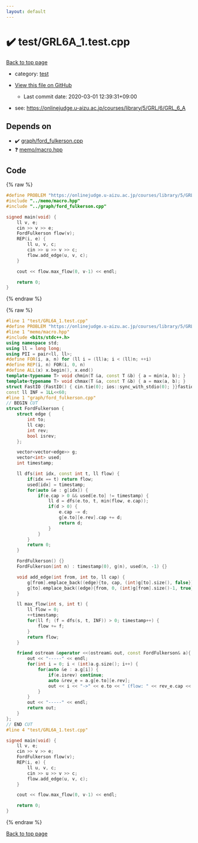 ```yaml
---
layout: default
---
```


<!-- mathjax config similar to math.stackexchange -->
<script type="text/javascript" async
  src="https://cdnjs.cloudflare.com/ajax/libs/mathjax/2.7.5/MathJax.js?config=TeX-MML-AM_CHTML">
</script>
<script type="text/x-mathjax-config">
  MathJax.Hub.Config({
    TeX: { equationNumbers: { autoNumber: "AMS" }},
    tex2jax: {
      inlineMath: [ ['$','$'] ],
      processEscapes: true
    },
    "HTML-CSS": { matchFontHeight: false },
    displayAlign: "left",
    displayIndent: "2em"
  });
</script>

<script type="text/javascript" src="https://cdnjs.cloudflare.com/ajax/libs/jquery/3.4.1/jquery.min.js"></script>
<script src="https://cdn.jsdelivr.net/npm/jquery-balloon-js@1.1.2/jquery.balloon.min.js" integrity="sha256-ZEYs9VrgAeNuPvs15E39OsyOJaIkXEEt10fzxJ20+2I=" crossorigin="anonymous"></script>
<script type="text/javascript" src="../../assets/js/copy-button.js"></script>
<link rel="stylesheet" href="../../assets/css/copy-button.css" />


# :heavy_check_mark: test/GRL6A_1.test.cpp

<a href="../../index.html">Back to top page</a>

* category: <a href="../../index.html#098f6bcd4621d373cade4e832627b4f6">test</a>
* <a href="{{ site.github.repository_url }}/blob/master/test/GRL6A_1.test.cpp">View this file on GitHub</a>
    - Last commit date: 2020-03-01 12:39:31+09:00


* see: <a href="https://onlinejudge.u-aizu.ac.jp/courses/library/5/GRL/6/GRL_6_A">https://onlinejudge.u-aizu.ac.jp/courses/library/5/GRL/6/GRL_6_A</a>


## Depends on

* :heavy_check_mark: <a href="../../library/graph/ford_fulkerson.cpp.html">graph/ford_fulkerson.cpp</a>
* :question: <a href="../../library/memo/macro.hpp.html">memo/macro.hpp</a>


## Code

<a id="unbundled"></a>
{% raw %}
```cpp
#define PROBLEM "https://onlinejudge.u-aizu.ac.jp/courses/library/5/GRL/6/GRL_6_A"
#include "../memo/macro.hpp"
#include "../graph/ford_fulkerson.cpp"

signed main(void) {
    ll v, e;
    cin >> v >> e;
    FordFulkerson flow(v);
    REP(i, e) {
        ll u, v, c;
        cin >> u >> v >> c;
        flow.add_edge(u, v, c);
    }

    cout << flow.max_flow(0, v-1) << endl;

    return 0;
}
```
{% endraw %}

<a id="bundled"></a>
{% raw %}
```cpp
#line 1 "test/GRL6A_1.test.cpp"
#define PROBLEM "https://onlinejudge.u-aizu.ac.jp/courses/library/5/GRL/6/GRL_6_A"
#line 1 "memo/macro.hpp"
#include <bits/stdc++.h>
using namespace std;
using ll = long long;
using PII = pair<ll, ll>;
#define FOR(i, a, n) for (ll i = (ll)a; i < (ll)n; ++i)
#define REP(i, n) FOR(i, 0, n)
#define ALL(x) x.begin(), x.end()
template<typename T> void chmin(T &a, const T &b) { a = min(a, b); }
template<typename T> void chmax(T &a, const T &b) { a = max(a, b); }
struct FastIO {FastIO() { cin.tie(0); ios::sync_with_stdio(0); }}fastiofastio;
const ll INF = 1LL<<60;
#line 1 "graph/ford_fulkerson.cpp"
// BEGIN CUT
struct FordFulkerson {
    struct edge {
        int to;
        ll cap;
        int rev;
        bool isrev;
    };

    vector<vector<edge>> g;
    vector<int> used;
    int timestamp;

    ll dfs(int idx, const int t, ll flow) {
        if(idx == t) return flow;
        used[idx] = timestamp;
        for(auto &e : g[idx]) {
            if(e.cap > 0 && used[e.to] != timestamp) {
                ll d = dfs(e.to, t, min(flow, e.cap));
                if(d > 0) {
                    e.cap -= d;
                    g[e.to][e.rev].cap += d;
                    return d;
                }
            }
        }
        return 0;
    }

    FordFulkerson() {}
    FordFulkerson(int n) : timestamp(0), g(n), used(n, -1) {}

    void add_edge(int from, int to, ll cap) {
        g[from].emplace_back((edge){to, cap, (int)g[to].size(), false});
        g[to].emplace_back((edge){from, 0, (int)g[from].size()-1, true});
    }

    ll max_flow(int s, int t) {
        ll flow = 0;
        ++timestamp;
        for(ll f; (f = dfs(s, t, INF)) > 0; timestamp++) {
            flow += f;
        }
        return flow;
    }

    friend ostream &operator <<(ostream& out, const FordFulkerson& a){
        out << "-----" << endl;
        for(int i = 0; i < (int)a.g.size(); i++) {
            for(auto &e : a.g[i]) {
                if(e.isrev) continue;
                auto &rev_e = a.g[e.to][e.rev];
                out << i << "->" << e.to << " (flow: " << rev_e.cap << "/" << e.cap + rev_e.cap << ")" << endl;
            }
        }
        out << "-----" << endl;
        return out;
    }
};
// END CUT
#line 4 "test/GRL6A_1.test.cpp"

signed main(void) {
    ll v, e;
    cin >> v >> e;
    FordFulkerson flow(v);
    REP(i, e) {
        ll u, v, c;
        cin >> u >> v >> c;
        flow.add_edge(u, v, c);
    }

    cout << flow.max_flow(0, v-1) << endl;

    return 0;
}

```
{% endraw %}

<a href="../../index.html">Back to top page</a>

